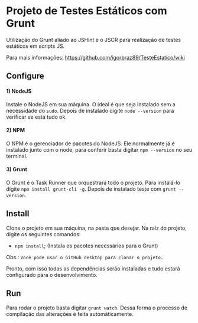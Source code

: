 # Projeto de Testes Estáticos com Grunt
Utilização do Grunt aliado ao JSHint e o JSCR para realização de testes estáticos em scripts JS.

Para mais informações: https://github.com/igorbraz89/TesteEstatico/wiki

## Configure

#### 1) NodeJS
Instale o NodeJS em sua máquina. O ideal é que seja instalado sem a necessidade
do `sudo`. Depois de instalado digite `node --version` para verificar se está
tudo ok.

#### 2) NPM
O NPM é o gerenciador de pacotes do NodeJS. Ele normalmente já é instalado junto
com o node, para conferir basta digitar `npm --version` no seu terminal.

#### 3) Grunt
O Grunt é o Task Runner que orquestrará todo o projeto. Para instalá-lo digite
`npm install grunt-cli -g`. Depois de instalado teste com `grunt --version`.


## Install
Clone o projeto em sua máquina, na pasta que desejar.
Na raiz do projeto, digite os seguintes comandos:

- `npm install`; (Instala os pacotes necessários para o Grunt)

Obs.: `Você pode usar o GitHub desktop para clonar o projeto.`

Pronto, com isso todas as dependências serão instaladas e tudo estará
configurado para o desenvolvimento.

## Run
Para rodar o projeto basta digitar `grunt watch`. Dessa forma o processo de compilação das alterações é feita automáticamente.
